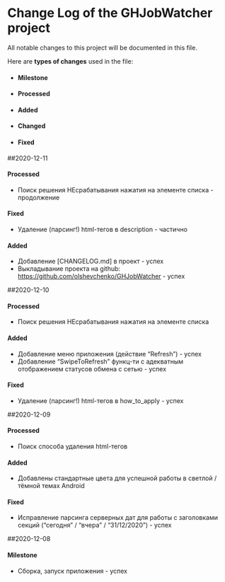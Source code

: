 # Change Log of the GHJobWatcher project
All notable changes to this project will be documented in this file.

Here are **types of changes** used in the file:  
- #### Milestone
- #### Processed
- #### Added
- #### Changed
- #### Fixed


##2020-12-11
#### Processed
- Поиск решения НЕсрабатывания нажатия на элементе списка - продолжение

#### Fixed
- Удаление (парсинг!)  html-тегов в description - частично 

#### Added
- Добавление [CHANGELOG.md] в проект - успех
- Выкладывание проекта на github: https://github.com/olshevchenko/GHJobWatcher - успех

##2020-12-10
#### Processed
- Поиск решения НЕсрабатывания нажатия на элементе списка

#### Added
- Добавление меню приложения (действие “Refresh”) - успех
- Добавление “SwipeToRefresh” функц-ти с адекватным отображением статусов обмена с сетью - успех

#### Fixed
- Удаление (парсинг!)  html-тегов в how_to_apply - успех


##2020-12-09
#### Processed
- Поиск способа удаления html-тегов

#### Added
- Добавлены стандартные цвета для успешной работы в светлой / тёмной темах Android

#### Fixed
- Исправление парсинга серверных дат для работы с заголовками секций (“сегодня” / “вчера” / “31/12/2020”) - успех


##2020-12-08
#### Milestone
- Сборка, запуск приложения - успех



